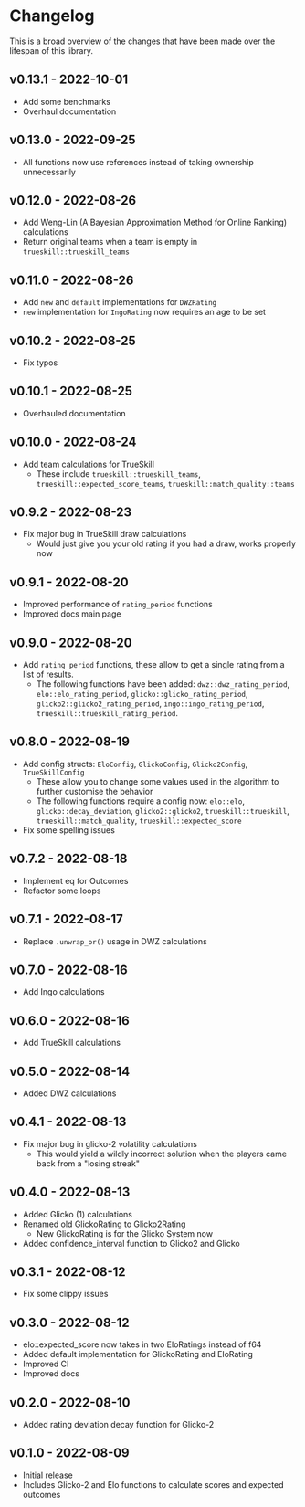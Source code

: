 # Changelog

This is a broad overview of the changes that have been made over the lifespan of this library.

## v0.13.1 - 2022-10-01

- Add some benchmarks
- Overhaul documentation

## v0.13.0 - 2022-09-25

- All functions now use references instead of taking ownership unnecessarily

## v0.12.0 - 2022-08-26

- Add Weng-Lin (A Bayesian Approximation Method for Online Ranking) calculations
- Return original teams when a team is empty in `trueskill::trueskill_teams`

## v0.11.0 - 2022-08-26

- Add `new` and `default` implementations for `DWZRating`
- `new` implementation for `IngoRating` now requires an age to be set

## v0.10.2 - 2022-08-25

- Fix typos

## v0.10.1 - 2022-08-25

- Overhauled documentation

## v0.10.0 - 2022-08-24

- Add team calculations for TrueSkill
    - These include `trueskill::trueskill_teams`, `trueskill::expected_score_teams`, `trueskill::match_quality::teams`

## v0.9.2 - 2022-08-23

- Fix major bug in TrueSkill draw calculations
    - Would just give you your old rating if you had a draw, works properly now

## v0.9.1 - 2022-08-20

- Improved performance of `rating_period` functions
- Improved docs main page

## v0.9.0 - 2022-08-20

- Add `rating_period` functions, these allow to get a single rating from a list of results.
    - The following functions have been added: `dwz::dwz_rating_period`, `elo::elo_rating_period`, `glicko::glicko_rating_period`, `glicko2::glicko2_rating_period`, `ingo::ingo_rating_period`, `trueskill::trueskill_rating_period`.

## v0.8.0 - 2022-08-19

- Add config structs: `EloConfig`, `GlickoConfig`, `Glicko2Config`, `TrueSkillConfig`
    - These allow you to change some values used in the algorithm to further customise the behavior
    - The following functions require a config now: `elo::elo`, `glicko::decay_deviation`, `glicko2::glicko2`, `trueskill::trueskill`, `trueskill::match_quality`, `trueskill::expected_score`
- Fix some spelling issues

## v0.7.2 - 2022-08-18

- Implement eq for Outcomes
- Refactor some loops

## v0.7.1 - 2022-08-17

- Replace `.unwrap_or()` usage in DWZ calculations

## v0.7.0 - 2022-08-16

- Add Ingo calculations

## v0.6.0 - 2022-08-16

- Add TrueSkill calculations

## v0.5.0 - 2022-08-14

- Added DWZ calculations

## v0.4.1 - 2022-08-13

- Fix major bug in glicko-2 volatility calculations
    - This would yield a wildly incorrect solution when the players came back from a "losing streak"

## v0.4.0 - 2022-08-13

- Added Glicko (1) calculations
- Renamed old GlickoRating to Glicko2Rating
    - New GlickoRating is for the Glicko System now
- Added confidence_interval function to Glicko2 and Glicko

## v0.3.1 - 2022-08-12

- Fix some clippy issues

## v0.3.0 - 2022-08-12

- elo::expected_score now takes in two EloRatings instead of f64
- Added default implementation for GlickoRating and EloRating
- Improved CI
- Improved docs

## v0.2.0 - 2022-08-10

- Added rating deviation decay function for Glicko-2

## v0.1.0 - 2022-08-09

- Initial release
- Includes Glicko-2 and Elo functions to calculate scores and expected outcomes